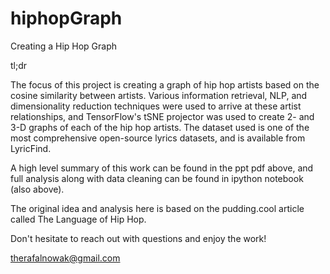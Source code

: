 # hiphopGraph
Creating a Hip Hop Graph

tl;dr

The focus of this project is creating a graph of hip hop artists based on the cosine similarity between artists.  Various information retrieval, NLP, and dimensionality reduction techniques were used to arrive at these artist relationships, and TensorFlow's tSNE projector was used to create 2- and 3-D graphs of each of the hip hop artists.  The dataset used is one of the most comprehensive open-source lyrics datasets, and is available from LyricFind.  

A high level summary of this work can be found in the ppt pdf above, and full analysis along with data cleaning can be found in ipython notebook (also above).

The original idea and analysis here is based on the pudding.cool article called The Language of Hip Hop.

Don't hesitate to reach out with questions and enjoy the work!

therafalnowak@gmail.com
